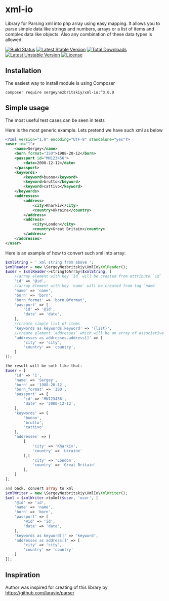 # xml-io
Library for Parsing xml into php array using easy mapping. It allows you to parse simple data like strings and numbers, arrays or a list of items and complex data like objects. Also any combination of these data types is allowed.

[![Build Status](https://travis-ci.org/sergeynezbritskiy/xml-io.svg?branch=master)](https://travis-ci.org/sergeynezbritskiy/xml-io)
[![Latest Stable Version](https://poser.pugx.org/sergeynezbritskiy/xml-io/v/stable)](https://packagist.org/packages/sergeynezbritskiy/xml-io)
[![Total Downloads](https://poser.pugx.org/sergeynezbritskiy/xml-io/downloads)](https://packagist.org/packages/sergeynezbritskiy/xml-io)
[![Latest Unstable Version](https://poser.pugx.org/sergeynezbritskiy/xml-io/v/unstable)](https://packagist.org/packages/sergeynezbritskiy/xml-io)
[![License](https://poser.pugx.org/sergeynezbritskiy/xml-io/license)](https://packagist.org/packages/sergeynezbritskiy/xml-io)

## Installation
The easiest way to install module is using Composer
```
composer require sergeynezbritskiy/xml-io:^3.0.0
```
## Simple usage
The most useful test cases can be seen in tests

Here is the most generic example. Lets pretend we have such xml as below
```xml
<?xml version="1.0" encoding="UTF-8" standalone="yes"?>
<user id="1">
    <name>Sergey</name>
    <born format="ISO">1988-20-12</born>
    <passport id="MN123456">
        <date>2000-12-12</date>
    </passport>
    <keywords>
        <keyword>buono</keyword>
        <keyword>brutto</keyword>
        <keyword>cattivo</keyword>
    </keywords>
    <addresses>
        <address>
            <city>Kharkiv</city>
            <country>Ukraine</country>
        </address>
        <address>
            <city>London</city>
            <country>Great Britain</country>
        </address>
    </addresses>
</user>

```
Here is an example of how to convert such xml into array:
```php
$xmlString = ' xml string from above ';
$xmlReader = new \SergeyNezbritskiy\XmlIo\XmlReader();
$user = $xmlReader->stringToArray($xmlString, [
    //array element with key `id` will be created from attribute `id`
    'id' => '@id',
    //array element with key `name` will be created from tag `name`
    'name' => 'name',
    'born' => 'born',
    'born_format' => 'born.@format',
    'passport' => [
        'id' => '@id',
        'date' => 'date',
    ],
    //create simple list of items
    'keywords as keywords.keyword' => '{list}',
    //create element `addresses` which will be an array of associative arrays
    'addresses as addresses.address[]' => [
        'city' => 'city',
        'country' => 'country',
    ]
]);

the result will be smth like that:
$user = [
    'id' => '1',
    'name' => 'Sergey',
    'born' => '1988-20-12',
    'born_format' => 'ISO',
    'passport' => [
        'id' => 'MN123456',
        'date' => '2000-12-12',
    ],
    'keywords' => [
        'buono', 
        'brutto', 
        'cattivo'
    ],
    'addresses' => [
        [
            'city' => 'Kharkiv', 
            'country' => 'Ukraine'
        ],[
            'city' => 'London', 
            'country' => 'Great Britain'
        ],
    ]
];

and back, convert array to xml
$xmlWriter = new \SergeyNezbritskiy\XmlIo\XmlWriter();
$xml = $xmlWriter->toXml($user, 'user', [
    '@id' => 'id',
    'name' => 'name',
    'born' => 'born',
    'passport' => [
        '@id' => 'id',
        'date' => 'date',
    ],
    'keywords as keyword[]' => 'keyword',
    'addresses as address[]' => [
        'city' => 'city',
        'country' => 'country'
    ]
]);
```

## Inspiration
Author was inspired for creating of this library by https://github.com/laravie/parser